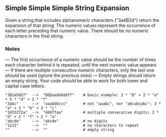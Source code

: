 ## Simple Simple Simple String Expansion

Given a string that includes alphanumeric characters ("3a4B2d") return the expansion of that string: The numeric values represent the occurrence of each letter preceding that numeric value. There should be no numeric characters in the final string.

### Notes
— The first occurrence of a numeric value should be the number of times each character behind it is repeated, until the next numeric value appears
— If there are multiple consecutive numeric characters, only the last one should be used (ignore the previous ones)
— Empty strings should return an empty string.
Your code should be able to work for both lower and capital case letters.

    "3D2a5d2f"  -->  "DDDaadddddff"    # basic example: 3 * "D" + 2 * "a" + 5 * "d" + 2 * "f"
    "3abc"      -->  "aaabbbccc"       # not "aaabc", nor "abcabcabc"; 3 * "a" + 3 * "b" + 3 * "c"
    "3d332f2a"  -->  "dddffaa"         # multiple consecutive digits: 3 * "d" + 2 * "f" + 2 * "a"
    "abcde"     -->  "abcde"           # no digits
    "1111"      -->  ""                # no characters to repeat
    ""          -->  ""                # empty string